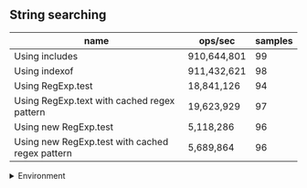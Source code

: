 ## String searching

|name|ops/sec|samples|
|-|-|-|
|Using includes|910,644,801|99|
|Using indexof|911,432,621|98|
|Using RegExp.test|18,841,126|94|
|Using RegExp.text with cached regex pattern|19,623,929|97|
|Using new RegExp.test|5,118,286|96|
|Using new RegExp.test with cached regex pattern|5,689,864|96|


<details>
<summary>Environment</summary>

* __Machine:__ linux x64 | 4 vCPUs | 15.2GB Mem
* __Run:__ Sat May 04 2024 01:38:01 GMT+0000 (Coordinated Universal Time)
</details>

<!--
{"environment":{"platform":"linux","arch":"x64","cpus":4,"totalMemory":15.245216369628906},"benchmarks":[{"name":"Using includes","opsSec":910644801.285094,"samples":6},{"name":"Using indexof","opsSec":911432621.3864248,"samples":10},{"name":"Using RegExp.test","opsSec":18841125.534600124,"samples":5},{"name":"Using RegExp.text with cached regex pattern","opsSec":19623928.889261287,"samples":5},{"name":"Using new RegExp.test","opsSec":5118286.1457346175,"samples":6},{"name":"Using new RegExp.test with cached regex pattern","opsSec":5689863.739706883,"samples":5}]}-->
